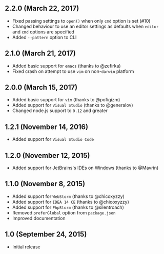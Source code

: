 ## 2.2.0 (March 22, 2017)

- Fixed passing settings to `open()` when only `cmd` option is set (#10)
- Changed behaviour to use an editor settings as defaults when `editor` and `cmd` options are specified
- Added `--pattern` option to CLI

## 2.1.0 (March 21, 2017)

- Added basic support for `emacs` (thanks to @zefirka)
- Fixed crash on attempt to use `vim` on non-`darwin` platform

## 2.0.0 (March 15, 2017)

- Added basic support for `vim` (thanks to @pofigizm)
- Added support for `Visual Studio` (thanks to @generalov)
- Changed node.js support to `0.12` and greater

## 1.2.1 (November 14, 2016)

- Added support for `Visual Studio Code`

## 1.2.0 (November 12, 2015)

- Added support for JetBrains's IDEs on Windows (thanks to @Mavrin)

## 1.1.0 (November 8, 2015)

- Added support for `WebStorm` (thanks to @chicoxyzzy)
- Added support for `IDEA 14 CE` (thanks to @chicoxyzzy)
- Added support for `PhpStorm` (thanks to @silentroach)
- Removed `preferGlobal` option from `package.json`
- Improved documentation

## 1.0 (September 24, 2015)

- Initial release
